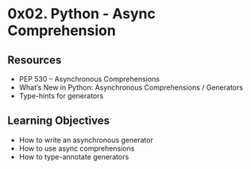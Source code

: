 # 0x02. Python - Async Comprehension

## Resources

* PEP 530 – Asynchronous Comprehensions
* What’s New in Python: Asynchronous Comprehensions / Generators
* Type-hints for generators

## Learning Objectives

* How to write an asynchronous generator
* How to use async comprehensions
* How to type-annotate generators